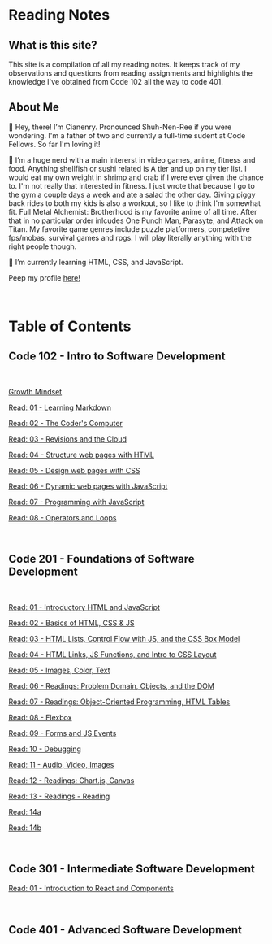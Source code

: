 # Reading Notes

## What is this site?

This site is a compilation of all my reading notes. It keeps track of my observations and questions from reading assignments and highlights the knowledge I've obtained from Code 102 all the way to code 401.

## About Me

👋 Hey, there! I’m Cianenry. Pronounced Shuh-Nen-Ree if you were wondering. I'm a father of two and currently a full-time sudent at Code Fellows. So far I'm loving it!

👀 I’m a huge nerd with a main intererst in video games, anime, fitness and food. Anything shellfish or sushi related is A tier and up on my tier list. I would eat my own weight in shrimp and crab if I were ever given the chance to. I'm not really that interested in fitness. I just wrote that because I go to the gym a couple days a week and ate a salad the other day. Giving piggy back rides to both my kids is also a workout, so I like to think I'm somewhat fit. Full Metal Alchemist: Brotherhood is my favorite anime of all time. After that in no particular order inlcudes One Punch Man, Parasyte, and Attack on Titan. My favorite game genres include puzzle platformers, competetive fps/mobas, survival games and rpgs. I will play literally anything with the right people though.

🌱 I’m currently learning HTML, CSS, and JavaScript.

Peep my profile [here!](https://github.com/cianedanan)

<br>

# Table of Contents

## Code 102 - Intro to Software Development

<br>

[Growth Mindset](growth.md)

[Read: 01 - Learning Markdown](class1.md)

[Read: 02 - The Coder's Computer](class2.md)

[Read: 03 - Revisions and the Cloud](class3.md)

[Read: 04 - Structure web pages with HTML](class4.md)

[Read: 05 - Design web pages with CSS](class5.md)

[Read: 06 - Dynamic web pages with JavaScript](class6.md)

[Read: 07 - Programming with JavaScript](class7.md)

[Read: 08 - Operators and Loops](class8.md)

<br>

## Code 201 - Foundations of Software Development

<br>

[Read: 01 - Introductory HTML and JavaScript](class-01.md)

[Read: 02 - Basics of HTML, CSS & JS](class-02.md)

[Read: 03 - HTML Lists, Control Flow with JS, and the CSS Box Model](class-03.md)

[Read: 04 - HTML Links, JS Functions, and Intro to CSS Layout](class-04.md)

[Read: 05 - Images, Color, Text](class-05.md)

[Read: 06 - Readings: Problem Domain, Objects, and the DOM](class-06.md)

[Read: 07 - Readings: Object-Oriented Programming, HTML Tables](class-07.md)

[Read: 08 - Flexbox](class-08.md)

[Read: 09 - Forms and JS Events](class-09.md)

[Read: 10 - Debugging](class-10.md)

[Read: 11 - Audio, Video, Images](class-11.md)

[Read: 12 - Readings: Chart.js, Canvas](class-12.md)

[Read: 13 - Readings - Reading](class-13.md)

[Read: 14a](class-14a.md)

[Read: 14b](class-14b.md)

<br>

## Code 301 - Intermediate Software Development

[Read: 01 - Introduction to React and Components](301-class-01.md)

<br>

## Code 401 - Advanced Software Development